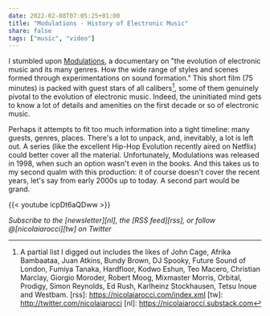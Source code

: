 ```yaml
---
date: 2022-02-08T07:05:25+01:00
title: "Modulations - History of Electronic Music"
share: false
tags: ["music", "video"]
---
```

I stumbled upon [Modulations][1], a documentary on "the evolution of electronic
music and its many genres. How the wide range of styles and scenes formed
through experimentations on sound formation." This short film (75 minutes) is
packed with guest stars of all calibers[^2], some of them genuinely pivotal to the
evolution of electronic music. Indeed, the uninitiated mind gets to know a lot
of details and amenities on the first decade or so of electronic music.

Perhaps it attempts to fit too much information into a tight timeline:
many guests, genres, places. There's a lot to unpack, and, inevitably, a lot is
left out. A series (like the excellent Hip-Hop Evolution recently aired on
Netflix) could better cover all the material. Unfortunately, Modulations was
released in 1998, when such an option wasn't even in the books. And this takes
us to my second qualm with this production: it of course doesn't cover the
recent years, let's say from early 2000s up to today. A second part would be
grand.

{{< youtube icpDt6aQDww >}}

*Subscribe to the [newsletter][nl], the [RSS feed][rss], or follow @[nicolaiarocci][tw] on Twitter*

 [1]: https://youtu.be/icpDt6aQDww
 [^2]: A partial list I digged out includes the likes of John Cage, Afrika Bambaataa, Juan Atkins, Bundy Brown, DJ Spooky, Future Sound of London, Fumiya Tanaka, Hardfloor, Kodwo Eshun, Teo Macero, Christian Marclay, Giorgio Moroder, Robert Moog, Mixmaster Morris, Orbital, Prodigy, Simon Reynolds, Ed Rush, Karlheinz Stockhausen, Tetsu Inoue and Westbam.
 [rss]: https://nicolaiarocci.com/index.xml
 [tw]: http://twitter.com/nicolaiarocci
 [nl]: https://nicolaiarocci.substack.com
